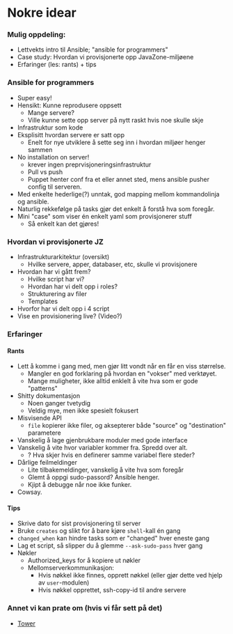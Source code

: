 # Nokre idear

### Mulig oppdeling:

- Lettvekts intro til Ansible; "ansible for programmers"
- Case study: Hvordan vi provisjonerte opp JavaZone-miljøene
- Erfaringer (les: rants) + tips

### Ansible for programmers

- Super easy!
- Hensikt: Kunne reprodusere oppsett
    + Mange servere?
    + Ville kunne sette opp server på nytt raskt hvis noe skulle skje
- Infrastruktur som kode
- Eksplisitt hvordan servere er satt opp
    + Enelt for nye utviklere å sette seg inn i hvordan miljøer henger sammen
- No installation on server!
    - krever ingen preprvisjoneringsinfrastruktur
    - Pull vs push
    - Puppet henter conf fra et eller annet sted, mens ansible pusher config til serveren.
- Med enkelte hederlige(?) unntak, god mapping mellom kommandolinja og ansible.
- Naturlig rekkefølge på tasks gjør det enkelt å forstå hva som foregår.
- Mini "case" som viser én enkelt yaml som provisjonerer stuff
    + Så enkelt kan det gjøres!

### Hvordan vi provisjonerte JZ

- Infrastrukturarkitektur (oversikt)
    + Hvilke servere, apper, databaser, etc, skulle vi provisjonere
- Hvordan har vi gått frem?
    + Hvilke script har vi?
    + Hvordan har vi delt opp i roles?
    + Strukturering av filer
    + Templates
- Hvorfor har vi delt opp i 4 script
- Vise en provisionering live? (Video?)

### Erfaringer

#### Rants

- Lett å komme i gang med, men gjør litt vondt når en får en viss størrelse.
    - Mangler en god forklaring på hvordan en "vokser" med verktøyet.
    - Mange muligheter, ikke alltid enklelt å vite hva som er gode "patterns"
- Shitty dokumentasjon
    - Noen ganger tvetydig
    - Veldig mye, men ikke spesielt fokusert
- Misvisende API
    - `file` kopierer ikke filer, og aksepterer både "source" og "destination" parametere
- Vanskelig å lage gjenbrukbare moduler med gode interface
- Vanskelig å vite hvor variabler kommer fra. Spredd over alt.
    - ? Hva skjer hvis en definerer samme variabel flere steder? 
- Dårlige feilmeldinger
    - Lite tilbakemeldinger, vanskelig å vite hva som foregår
    - Glemt å oppgi sudo-passord? Ansible henger.
    - Kjipt å debugge når noe ikke funker.
- Cowsay.

#### Tips

- Skrive dato for sist provisjonering til server
- Bruke `creates` og slikt for å bare kjøre `shell`-kall én gang
- `changed_when` kan hindre tasks som er "changed" hver eneste gang
- Lag et script, så slipper du å glemme `--ask-sudo-pass` hver gang
- Nøkler
    - Authorized_keys for å kopiere ut nøkler
    - Mellomserverkommunikasjon:
        + Hvis nøkkel ikke finnes, opprett nøkkel (eller gjør dette ved hjelp av `user`-modulen)
        + Hvis nøkkel opprettet, ssh-copy-id til andre servere

### Annet vi kan prate om (hvis vi får sett på det)

- [Tower](http://www.ansible.com/tower)
